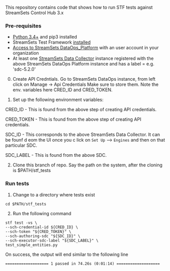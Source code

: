 This repository contains code that shows how to run STF tests against StreamSets Control Hub 3.x

### Pre-requisites
* [Python 3.4+](https://docs.python.org/3/using/index.html) and pip3 installed
* StreamSets Test Framework [installed](https://streamsets.com/documentation/stf/latest/installation.html) 
* [Access to StreamSets DataOps_Platform](https://docs.streamsets.com/portal/platform-controlhub/controlhub/UserGuide/GettingStarted/GettingStarted_title.html) with an user account in your  organization 
* At least one [StreamSets Data Collector](https://streamsets.com/products/dataops-platform/data-collector/) instance registered with the above StreamSets DataOps Platform instance
and has a label = e.g. 'sdc-5.2.0'

0. Create API Credntials.
Go to StreamSets DataOps instance, from left click on Manage → Api Credentials 
 Make sure to store them. Note the env. variables here CRED_ID and CRED_TOKEN.


1. Set up the following environment variables:

CRED_ID - This is found from the above step of creating API credentials. 

CRED_TOKEN  - This is found from the above step of creating API credentials.

SDC_ID - This corresponds to the above StreamSets Data Collector. It can be founf d eom the UI once you c lick on `Set Up` --> `Engines` and then on that particular SDC.

SDC_LABEL - This is found from the above SDC.

2. Clone this branch of repo. Say the path on the system, after the cloning is $PATH/stf_tests

### Run tests
1. Change to a directory where tests exist

```cd $PATH/stf_tests```

2. Run the following command

```
stf test -vs \
--sch-credential-id ${CRED_ID} \
--sch-token "${CRED_TOKEN}" \
--sch-authoring-sdc "${SDC_ID}" \
--sch-executor-sdc-label "${SDC_LABEL}" \
test_simple_entities.py
 ```

On success, the output will end similar to the following line
```
=================== 1 passed in 74.26s (0:01:14) ===================
```


